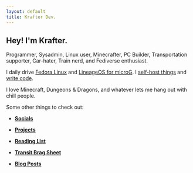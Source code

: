 ```yaml
---
layout: default
title: Krafter Dev.
---
```

## Hey! I'm Krafter.

Programmer, Sysadmin, Linux user, Minecrafter, PC Builder, Transportation supporter, Car-hater, Train nerd, and Fediverse enthusiast.

I daily drive [Fedora Linux](https://fedoraproject.org//) and [LineageOS for microG](https://lineage.microg.org/). I [self-host things](/projects#hosting) and [write code](/projects).

I love Minecraft, Dungeons & Dragons, and whatever lets me hang out with chill people.

Some other things to check out:

- [**Socials**](/socials)

- [**Projects**](/projects)

- [**Reading List**](/reading-list)

- [**Transit Brag Sheet**](/transit)

- [**Blog Posts**](/blog)
